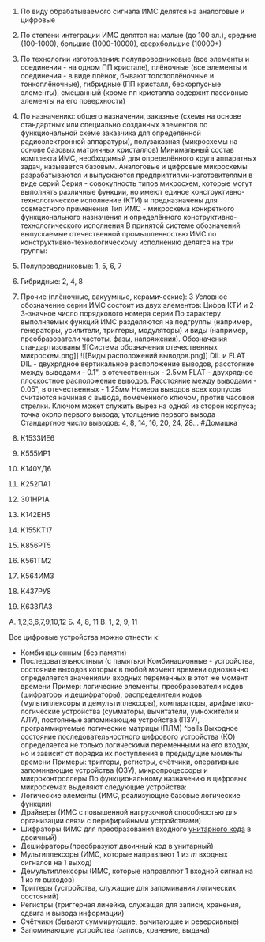 1. По виду обрабатываемого сигнала ИМС делятся на аналоговые и цифровые
2. По степени интеграции ИМС делятся на: малые (до 100 эл.), средние (100-1000), большие (1000-10000), сверхбольшие (10000+)
3. По технологии изготовления: полупроводниковые (все элементы и соединения - на одном ПП кристале), плёночные (все элементы и соединения - в виде плёнок, бывают толстоплёночные и тонкоплёночные), гибридные (ПП кристалл, бескорпусные элементы), смешанный (кроме пп кристалла содержит пассивные элементы на его поверхности)
4. По назначению: общего назначения, заказные (схемы на основе стандартных или специально созданных элементов по функциональной схеме заказчика для определённой радиоэлектронной аппаратуры), полузаказная (микросхемы на основе базовых матричных кристаллов)
Минимальный состав комплекта ИМС, необходимый для определённого круга аппаратных задач, называется базовым. Аналоговые и цифровые микросхемы разрабатываются и выпускаются предприятиями-изготовителями в виде серий
Серия - совокупность типов микросхем, которые могут выполнять различные функции, но имеют единое конструктивно-технологическое исполнение (КТИ) и предназначены для совместного применения
Тип ИМС - микросхема конкретного функционального назначения и определённого конструктивно-технологического исполнения
В принятой системе обозначений выпускаемые отечественной промышленностью ИМС по конструктивно-технологическому исполнению делятся на три группы:
1. Полупроводниковые: 1, 5, 6, 7
2. Гибридные: 2, 4, 8
3. Прочие (плёночные, вакуумные, керамические): 3
Условное обозначение серии ИМС состоит из двух элементов: Цифра КТИ и 2-3-значное число порядкового номера серии
По характеру выполняемых функций ИМС разделяются на подгруппы (например, генераторы, усилители, триггеры, модуляторы) и виды (например, преобразователи частоты, фазы, напряжения). Обозначения стандартизованы
![[Система обозначения отечественных микросхем.png]]
![[Виды расположений выводов.png]]
DIL и FLAT
DIL - двухрядное вертикальное расположение выводов, расстояние между выводами - 0.1", в отечественных - 2.5мм
FLAT - двухрядное плоскостное расположение выводов. Расстояние между выводами - 0.05", в отечественных - 1.25мм
Номера выводов всех корпусов считаются начиная с вывода, помеченного ключом, против часовой стрелки. Ключом может служить вырез на одной из сторон корпуса; точка около первого вывода; утолщение первого вывода
Стандартное число выводов: 4, 8, 14, 16, 20, 24, 28...
#Домашка 

1. К1533ИЕ6
2. К555ИР1
3. К140УД6
4. К252ПА1
5. З01НР1А
6. К142ЕН5
7. К155КТ17
8. К856РТ5
9. К561ТМ2
10. К564ИМ3
11. К437РУ8
12. К633ЛА3

А. 1,2,3,6,7,9,10,12
Б. 4, 8, 11
В. 1, 2, 9, 11

Все цифровые устройства можно отнести к: 
- Комбинационным (без памяти)
- Последовательностным (с памятью)
Комбинационные - устройства, состояние выходов которых в любой момент времени однозначно определяется значениями входных переменных в этот же момент времени
Пример: логические элементы, преобразователи кодов (шифраторы и дешифраторы), распределители кодов (мультиплексоры и демультиплексоры), компараторы, арифметико-логические устройства (сумматоры, вычитатели, умножители и АЛУ), постоянные запоминающие устройства (ПЗУ), программируемые логические матрицы (ПЛМ) ^balls
Выходное состояние последовательностного цифрового устройства (КО) определяется не только логическими переменными на его входах, но и зависит от порядка их поступления в предыдущие моменты времени 
Примеры: триггеры, регистры, счётчики, оперативные запоминающие устройства (ОЗУ), микропроцессоры и микроконтроллеры
По функциональному назначению в цифровых микросхемах выделяют следующие устройства:
- Логические элементы (ИМС, реализующие базовые логические функции)
- Драйверы (ИМС с повышенной нагрузочной способностью для организации связи с перифирийными устройствами)
- Шифраторы (ИМС для преобразования входного [унитарного кода](https://ru.wikipedia.org/wiki/%D0%A3%D0%BD%D0%B8%D1%82%D0%B0%D1%80%D0%BD%D1%8B%D0%B9_%D0%BA%D0%BE%D0%B4) в двоичный)
- Дешифраторы(преобразуют двоичный код в унитарный)
- Мультиплексоры (ИМС, которые направляют 1 из $m$ входных сигналов на 1 выход)
- Демультиплексоры (ИМС, которые направляют 1 входной сигнал на 1 из $m$ выходов)
- Триггеры (устройства, служащие для запоминания логических состояний)
- Регистры (триггерная линейка, служащая для записи, хранения, сдвига и вывода информации)
- Счётчики (бывают суммирующие, вычитающие и реверсивные)
- Запоминающие устройства (запись, хранение, выдача)